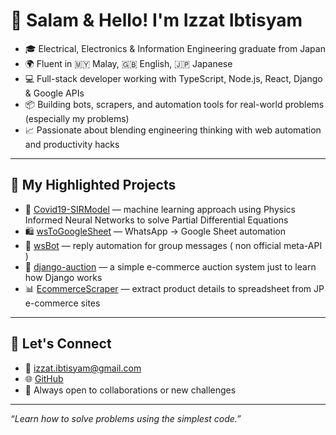# 👋 Salam & Hello! I'm Izzat Ibtisyam

- 🎓 Electrical, Electronics & Information Engineering graduate from Japan  
- 🌍 Fluent in 🇲🇾 Malay, 🇬🇧 English, 🇯🇵 Japanese  
- 💻 Full-stack developer working with TypeScript, Node.js, React, Django & Google APIs  
- 📦 Building bots, scrapers, and automation tools for real-world problems (especially my problems)
- 📈 Passionate about blending engineering thinking with web automation and productivity hacks

---

## 🚀 My Highlighted Projects

- 🧠 [Covid19-SIRModel](https://github.com/izzatx/Covid19-SIRModel) — machine learning approach using Physics Informed Neural Networks to solve Partial Differential Equations 
- 🛍️ [wsToGoogleSheet](https://github.com/izzatx/wsToGoogleSheet) — WhatsApp → Google Sheet automation
- 🔄 [wsBot](https://github.com/izzatx/wsBot) — reply automation for group messages ( non official meta-API )
- 🛒 [django-auction](https://github.com/izzatx/django-auction) — a simple e-commerce auction system just to learn how Django works
- 📊 [EcommerceScraper](https://github.com/izzatx/EcommerceScraper) — extract product details to spreadsheet from JP e-commerce sites

---

## 💬 Let's Connect

- 📧 izzat.ibtisyam@gmail.com  
- 🌐 [GitHub](https://github.com/izzatx)  
- 💼 Always open to collaborations or new challenges

---

_“Learn how to solve problems using the simplest code.”_
